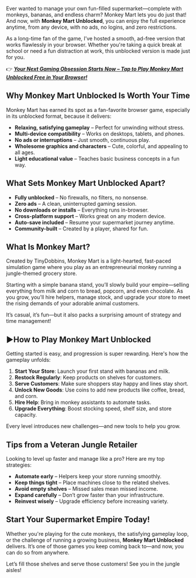 Ever wanted to manage your own fun-filled supermarket—complete with monkeys, bananas, and endless charm? Monkey Mart lets you do just that! And now, with **Monkey Mart Unblocked**, you can enjoy the full experience anytime, from any device, with no ads, no logins, and zero restrictions.

As a long-time fan of the game, I’ve hosted a smooth, ad-free version that works flawlessly in your browser. Whether you're taking a quick break at school or need a fun distraction at work, this unblocked version is made just for you.

👉 ***[Your Next Gaming Obsession Starts Now – Tap to Play Monkey Mart Unblocked Free in Your Browser!](https://1kb.link/li4vC1)***

## Why Monkey Mart Unblocked Is Worth Your Time

Monkey Mart has earned its spot as a fan-favorite browser game, especially in its unblocked format, because it delivers:

- **Relaxing, satisfying gameplay** – Perfect for unwinding without stress.
- **Multi-device compatibility** – Works on desktops, tablets, and phones.
- **No ads or interruptions** – Just smooth, continuous play.
- **Wholesome graphics and characters** – Cute, colorful, and appealing to all ages.
- **Light educational value** – Teaches basic business concepts in a fun way.

## What Sets Monkey Mart Unblocked Apart?

- **Fully unblocked** – No firewalls, no filters, no nonsense.
- **Zero ads** – A clean, uninterrupted gaming session.
- **No downloads or installs** – Everything runs in-browser.
- **Cross-platform support** – Works great on any modern device.
- **Auto-save included** – Resume your supermarket journey anytime.
- **Community-built** – Created by a player, shared for fun.

## What Is Monkey Mart?

Created by TinyDobbins, Monkey Mart is a light-hearted, fast-paced simulation game where you play as an entrepreneurial monkey running a jungle-themed grocery store.

Starting with a simple banana stand, you’ll slowly build your empire—selling everything from milk and corn to bread, popcorn, and even chocolate. As you grow, you'll hire helpers, manage stock, and upgrade your store to meet the rising demands of your adorable animal customers.

It’s casual, it’s fun—but it also packs a surprising amount of strategy and time management!

## ▶How to Play Monkey Mart Unblocked

Getting started is easy, and progression is super rewarding. Here's how the gameplay unfolds:

1. **Start Your Store**: Launch your first stand with bananas and milk.
2. **Restock Regularly**: Keep products on shelves for customers.
3. **Serve Customers**: Make sure shoppers stay happy and lines stay short.
4. **Unlock New Goods**: Use coins to add new products like coffee, bread, and corn.
5. **Hire Help**: Bring in monkey assistants to automate tasks.
6. **Upgrade Everything**: Boost stocking speed, shelf size, and store capacity.

Every level introduces new challenges—and new tools to help you grow.

## Tips from a Veteran Jungle Retailer

Looking to level up faster and manage like a pro? Here are my top strategies:

- **Automate early** – Helpers keep your store running smoothly.
- **Keep things tight** – Place machines close to the related shelves.
- **Avoid empty shelves** – Missed sales mean missed income.
- **Expand carefully** – Don’t grow faster than your infrastructure.
- **Reinvest wisely** – Upgrade efficiency before increasing variety.

## Start Your Supermarket Empire Today!

Whether you're playing for the cute monkeys, the satisfying gameplay loop, or the challenge of running a growing business, **Monkey Mart Unblocked** delivers. It’s one of those games you keep coming back to—and now, you can do so from anywhere.

Let’s fill those shelves and serve those customers!  See you in the jungle aisles!
